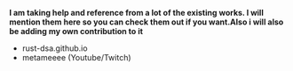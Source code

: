**I am taking help and reference from a lot of the existing works. I will mention them here so you can check them out if you want.Also i will also be adding my own contribution to it**

- rust-dsa.github.io
- metameeee (Youtube/Twitch)